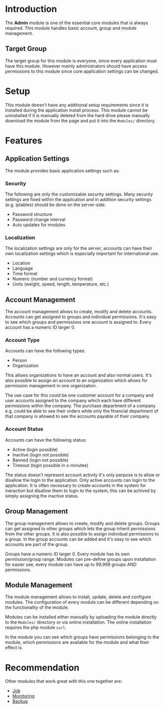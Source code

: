 # Introduction

The **Admin** module is one of the essential core modules that is always required. This module handles basic account, group and module management.

## Target Group

The target group for this module is everyone, since every application must have this module. However mainly administrators should have access permissions to this module since core application settings can be changed. 

# Setup

This module doesn't have any additional setup requirements since it is installed during the application install process. This module cannot be uninstalled if it is manually deleted from the hard drive please manually download the module from the page and put it into the `Modules/` directory.

# Features

## Application Settings

The module provides basic application settings such as:

### Security

The following are only the customizable security settings. Many security settings are fixed within the application and in addition security settings (e.g. iptables) should be done on the server-side.

* Password structure
* Password change interval
* Auto updates for modules

### Localization

The localization settings are only for the server, accounts can have their own localization settings which is especially important for international use.

* Location
* Language
* Time format
* Numeric (number and currency format)
* Units (weight, speed, length, temperature, etc.)

## Account Management

The account management allows to create, modify and delete accounts. Accounts can get assigned to groups and individual permissions. It's easy to see which groups and permissions one account is assigned to. Every account has a numeric ID larger 0.

### Account Type

Accounts can have the following types:

* Person
* Organization

This allows organizations to have an account and also normal users. It's also possible to assign an account to an organization which allows for permission management in one organization. 

The use case for this could be one customer account for a company and user accounts assigned to the company which each have different permissions within the company. The purchase department of a company e.g. could be able to see their orders while only the financial department of that company is allowed to see the accounts payable of their company.

### Account Status

Accounts can have the following status:

* Active (login possible)
* Inactive (login not possible)
* Banned (login not possible)
* Timeout (login possible in x-minutes)

The status doesn't represent account activity it's only perpose is to allow or disallow the login to the application. Only active accounts can login to the application. It is often necessary to create accounts in the system for ineraction but disallow them to login to the system, this can be achived by simply assigning the inactive status.

## Group Management

The group management allows to create, modify and delete groups. Groups can get assigned to other groups which lets the group inherit permissions from the other groups. It is also possible to assign individual permissions to a group. In the group accounts can be added and it's easy to see which accounts are part of the group.

Groups have a numeric ID larger 0. Every module has its own permission/group range. Modules can pre-define groups upon installation for easier use, every module can have up to 99,999 groups AND permissions.

## Module Management

The module management allows to install, update, delete and configure modules. The configuration of every module can be different depending on the functionality of the module. 

Modules can be installed either manually by uploading the module directly to the `Modules/` directory or via online installation. The online installation requires the php module `curl`.

In the module you can see which groups have permissions belonging to the module, which permissions are available for the module and what their effect is.

# Recommendation

Other modules that work great with this one together are:

* [Job](Job)
* [Monitoring](Monitoring)
* [Backup](Backup)